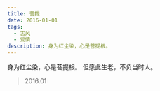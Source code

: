 ```yaml
---
title: 菩提
date: 2016-01-01
tags:
  - 古风
  - 爱情
description: 身为红尘染，心是菩提根。
---
```


身为红尘染，心是菩提根。
但愿此生老，不负当时人。

> 2016.01